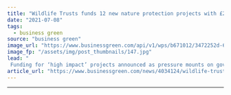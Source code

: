 ```yaml
---
title: "Wildlife Trusts funds 12 new nature protection projects with £2m from People's Postcode Lottery"
date: "2021-07-08"
tags: 
  - business green
source: "business green"
image_url: "https://www.businessgreen.com/api/v1/wps/b671012/3472252d-629a-4643-946f-63b54f010c12/5/Essex-WT-Saltmash-restoration-2020-vision-185x114.jpg"
image_fp: "/assets/img/post_thumbnails/147.jpg"
lead: "
 Funding for ‘high impact’ projects announced as pressure mounts on government to amend Environment Bill to include legally binding target to halt nature’s decline ..."
article_url: "https://www.businessgreen.com/news/4034124/wildlife-trusts-funds-nature-protection-projects-gbp-people-postcode-lottery"
---
```


---
